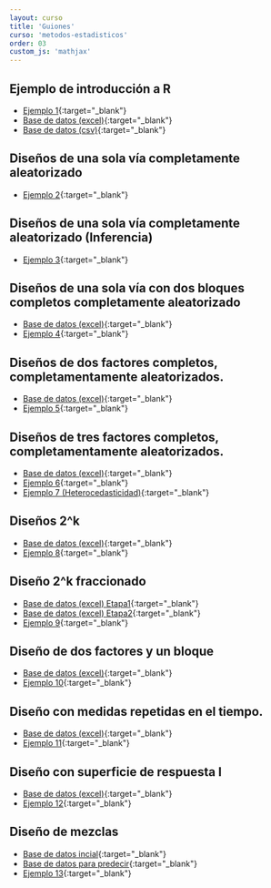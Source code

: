 ```yaml
---
layout: curso
title: 'Guiones'
curso: 'metodos-estadisticos'
order: 03
custom_js: 'mathjax'
---
```


## Ejemplo de introducción a R

- [Ejemplo 1](/metodos-estadisticos/guiones/bacterias.html){:target="_blank"}
- [Base de datos (excel)](/metodos-estadisticos/guiones/Bacterias_en_carne.xlsx){:target="_blank"}
- [Base de datos (csv)](/metodos-estadisticos/guiones/Bacterias_en_carne.csv){:target="_blank"}

## Diseños de una sola vía completamente aleatorizado

- [Ejemplo 2](./guiones/bacterias2.html){:target="_blank"}

## Diseños de una sola vía completamente aleatorizado (Inferencia)

- [Ejemplo 3](./guiones/bacterias3.html){:target="_blank"}

## Diseños de una sola vía con dos bloques completos completamente aleatorizado

- [Base de datos (excel)](/metodos-estadisticos/guiones/formulasParaNiños.xlsx){:target="_blank"}
- [Ejemplo 4](./guiones/formulasParaNiños.html){:target="_blank"}

## Diseños de dos factores completos, completamentamente aleatorizados.

- [Base de datos (excel)](./guiones/menus.xlsx){:target="_blank"}
- [Ejemplo 5](./guiones/diseño_factorial.html){:target="_blank"}

## Diseños de tres factores completos, completamentamente aleatorizados.

- [Base de datos (excel)](./guiones/camarones.xlsx){:target="_blank"}
- [Ejemplo 6](./guiones/camarones.html){:target="_blank"}
- [Ejemplo 7 (Heterocedasticidad)](./guiones/camarones2.html){:target="_blank"}

## Diseños 2^k

- [Base de datos (excel)](./guiones/conversion.xlsx){:target="_blank"}
- [Ejemplo 8](./guiones/conversion.html){:target="_blank"}

## Diseño 2^k fraccionado
- [Base de datos (excel) Etapa1](./guiones/tasaFiltracion.xlsx){:target="_blank"}
- [Base de datos (excel) Etapa2](./guiones/tasaFiltracion2.xlsx){:target="_blank"}
- [Ejemplo 9](./guiones/tasaFiltracion.html){:target="_blank"}

## Diseño de dos factores y un bloque
- [Base de datos (excel)](./guiones/factorial_bloque.xlsx){:target="_blank"}
- [Ejemplo 10](./guiones/factorial_bloque.html){:target="_blank"}

## Diseño con medidas repetidas en el tiempo.
- [Base de datos (excel)](./guiones/flebitis.xlsx){:target="_blank"}
- [Ejemplo 11](./guiones/analisisFlebitis.html){:target="_blank"}

## Diseño con superficie de respuesta I
- [Base de datos (excel)](./guiones/reaccionQuimica.xlsx){:target="_blank"}
- [Ejemplo 12](./guiones/superficieRtaI.html){:target="_blank"}

## Diseño de mezclas

- [Base de datos incial](./guiones/mezcla1.xlsx){:target="_blank"}
- [Base de datos para predecir](./guiones/mezcla1p.xlsx){:target="_blank"}
- [Ejemplo 13](./guiones/mezcla.html){:target="_blank"}


